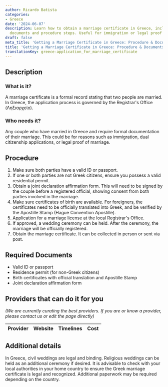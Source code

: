 ```yaml
---
author: Ricardo Batista
categories:
- Greece
date: '2024-06-07'
description: Learn how to obtain a marriage certificate in Greece, including required
  documents and procedure steps. Useful for immigration or legal proof of marriage.
draft: false
meta_title: 'Getting a Marriage Certificate in Greece: Procedure & Documents'
title: 'Getting a Marriage Certificate in Greece: Procedure & Documents'
translationKey: greece-application_for_marriage_certificate
---
```



## Description
### What is it?
A marriage certificate is a formal record stating that two people are married. In Greece, the application process is governed by the Registrar's Office (Ληξιαρχείο).

### Who needs it?
Any couple who have married in Greece and require formal documentation of their marriage. This could be for reasons such as immigration, dual citizenship applications, or legal proof of marriage.

## Procedure
1. Make sure both parties have a valid ID or passport.
2. If one or both parties are not Greek citizens, ensure you possess a valid residential permit.
3. Obtain a joint declaration affirmation form. This will need to be signed by the couple before a registered official, showing consent from both parties involved in the marriage.
4. Make sure certificates of birth are available. For foreigners, the certificates need to be officially translated into Greek, and be verified by the Apostille Stamp (Hague Convention Apostille).
5. Application for a marriage license at the local Registrar's Office.
6. If approved, a wedding ceremony can be held. After the ceremony, the marriage will be officially registered.
7. Obtain the marriage certificate. It can be collected in person or sent via post. 

## Required Documents
- Valid ID or passport
- Residence permit (for non-Greek citizens)
- Birth certificates with official translation and Apostille Stamp
- Joint declaration affirmation form

## Providers that can do it for you

_(We are currently curating the best providers. If you are or know a provider, please contact us or edit the page directly)_

| Provider        |     Website     |     Timelines    |       Cost      |
| --------------- | --------------- |  :-------------: | :-------------: |

## Additional details
In Greece, civil weddings are legal and binding. Religious weddings can be held as an additional ceremony if desired. It is advisable to check with your local authorities in your home country to ensure the Greek marriage certificate is legal and recognized. Additional paperwork may be required depending on the country.